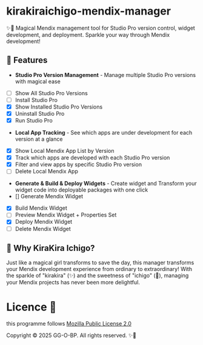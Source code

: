 # kirakiraichigo-mendix-manager
✨🍓 Magical Mendix management tool for Studio Pro version control, widget development, and deployment. Sparkle your way through Mendix development!

## 🌟 Features

- **Studio Pro Version Management** - Manage multiple Studio Pro versions with magical ease
- [ ] Show All Studio Pro Versions
- [ ] Install Studio Pro
- [x] Show Installed Studio Pro Versions
- [x] Uninstall Studio Pro
- [x] Run Studio Pro
- **Local App Tracking** - See which apps are under development for each version at a glance
- [x] Show Local Mendix App List by Version
- [x] Track which apps are developed with each Studio Pro version
- [x] Filter and view apps by specific Studio Pro version
- [ ] Delete Local Mendix App
- **Generate & Build & Deploy Widgets** - Create widget and Transform your widget code into deployable packages with one click
- [] Generate Mendix Widget
- [x] Build Mendix Widget
- [ ] Preview Mendix Widget + Properties Set
- [x] Deploy Mendix Widget
- [ ] Delete Mendix Widget

## 💖 Why KiraKira Ichigo?

Just like a magical girl transforms to save the day, this manager transforms your Mendix development experience from ordinary to extraordinary! With the sparkle of "kirakira" (✨) and the sweetness of "ichigo" (🍓), managing your Mendix projects has never been more delightful.

# Licence 📜
this programme follows [Mozilla Public License 2.0](/LICENSE)

Copyright © 2025 GG-O-BP. All rights reserved. ✨🍓
